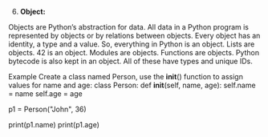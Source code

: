 6. **Object:**

Objects are Python’s abstraction for data. All data in a Python program is represented by objects or by relations between objects. 
Every object has an identity, a type and a value. So, everything in Python is an object. Lists are objects. 42 is an object. Modules are objects. Functions are objects. Python bytecode is also kept in an object. All of these have types and unique IDs.

Example
Create a class named Person, use the __init__() function to assign values for name and age: class Person:
  def __init__(self, name, age):
    self.name = name
    self.age = age

p1 = Person("John", 36)

print(p1.name)
print(p1.age)
